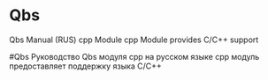 # Qbs
Qbs Manual (RUS) cpp Module
cpp Module provides C/C++ support

#Qbs
Руководство Qbs модуля cpp на русском языке
cpp модуль предоставляет поддержку языка С/С++

